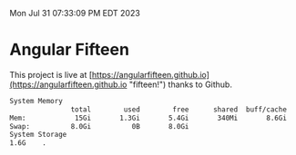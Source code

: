 Mon Jul 31 07:33:09 PM EDT 2023

# Angular Fifteen


This project is live at [https://angularfifteen.github.io](https://angularfifteen.github.io "fifteen!") thanks to Github.

```bash
System Memory
               total        used        free      shared  buff/cache   available
Mem:            15Gi       1.3Gi       5.4Gi       340Mi       8.6Gi        13Gi
Swap:          8.0Gi          0B       8.0Gi
System Storage
1.6G	.
```
